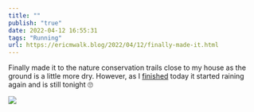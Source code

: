 ```yaml
---
title: ""
publish: "true"
date: 2022-04-12 16:55:31
tags: "Running"
url: https://ericmwalk.blog/2022/04/12/finally-made-it.html
---
```


Finally made it to the nature conservation trails close to my house as the ground is a little more dry. However, as I [finished](http://www.strava.com/activities/6970747186) today it started raining again and is still tonight 🙄



![](https://ericmwalk.blog/uploads/2022/37d3a2f7c9.jpg)